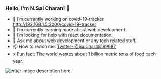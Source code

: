 ### Hello, I'm N.Sai Charan! 👋

- 🔭 I’m currently working on covid-19-tracker. http://192.168.1.5:3000/covid-19-tracker
- 🌱 I’m currently learning more about web development.
- 🤔 I’m looking for help with react documentation.
- 💬 Ask me about web development or any tech related stuff.
- 📫 How to reach me: [Twitter- @SaiChar48189687](https://twitter.com/SaiChar48189687)
- ⚡ Fun fact: The world wastes about 1 billion metric tons of food each year.

![enter image description here](https://github-readme-stats.vercel.app/api?username=Sai123605&&show_icons=true&title_color=fffff&icon_color=bb2acf&text_color=daf7dc&bg_color=151515)
